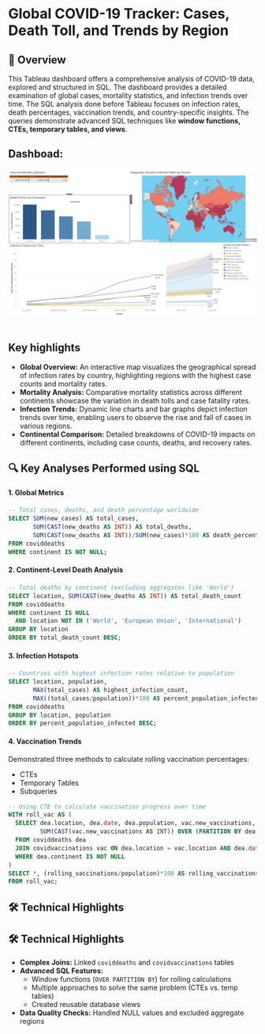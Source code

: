 # Global COVID-19 Tracker: Cases, Death Toll, and Trends by Region

## 📌 Overview
This Tableau dashboard offers a comprehensive analysis of COVID-19 data, explored and structured in SQL. The dashboard provides a detailed examination of global cases, mortality statistics, and infection trends over time. The SQL analysis done before Tableau focuses on  infection rates, death percentages, vaccination trends, and country-specific insights. The queries demonstrate advanced SQL techniques like **window functions, CTEs, temporary tables, and views**.

## Dashboad:

![image](https://github.com/edwin-samuel-giftson/My-Projects/blob/main/My%20Projects/Global-Pandemic-Tracker/Pandemic-Tracker-Dashboard.png?raw=true)
​
## Key highlights
- **Global Overview:** An interactive map visualizes the geographical spread of infection rates by country, highlighting regions with the highest case counts and mortality rates.
- **Mortality Analysis:** Comparative mortality statistics across different continents showcase the variation in death tolls and case fatality rates.
- **Infection Trends:** Dynamic line charts and bar graphs depict infection trends over time, enabling users to observe the rise and fall of cases in various regions.
- **Continental Comparison:** Detailed breakdowns of COVID-19 impacts on different continents, including case counts, deaths, and recovery rates.

## 🔍 Key Analyses Performed using SQL

#### 1. Global Metrics
```sql
-- Total cases, deaths, and death percentage worldwide
SELECT SUM(new_cases) AS total_cases, 
       SUM(CAST(new_deaths AS INT)) AS total_deaths, 
       SUM(CAST(new_deaths AS INT))/SUM(new_cases)*100 AS death_percentage
FROM coviddeaths
WHERE continent IS NOT NULL;
```

#### 2. Continent-Level Death Analysis
```sql
-- Total deaths by continent (excluding aggregates like 'World')
SELECT location, SUM(CAST(new_deaths AS INT)) AS total_death_count
FROM coviddeaths
WHERE continent IS NULL 
  AND location NOT IN ('World', 'European Union', 'International')
GROUP BY location
ORDER BY total_death_count DESC;
```

#### 3. Infection Hotspots
```sql
-- Countries with highest infection rates relative to population
SELECT location, population, 
       MAX(total_cases) AS highest_infection_count,  
       MAX((total_cases/population))*100 AS percent_population_infected
FROM coviddeaths
GROUP BY location, population
ORDER BY percent_population_infected DESC;
```

#### 4. Vaccination Trends

Demonstrated three methods to calculate rolling vaccination percentages:

- CTEs
- Temporary Tables
- Subqueries

```sql
-- Using CTE to calculate vaccination progress over time
WITH roll_vac AS (
  SELECT dea.location, dea.date, dea.population, vac.new_vaccinations,
         SUM(CAST(vac.new_vaccinations AS INT)) OVER (PARTITION BY dea.location ORDER BY dea.date) AS rolling_vaccinations
  FROM coviddeaths dea
  JOIN covidvaccinations vac ON dea.location = vac.location AND dea.date = vac.date
  WHERE dea.continent IS NOT NULL
)
SELECT *, (rolling_vaccinations/population)*100 AS rolling_vaccinations_percent
FROM roll_vac;
```

## 🛠 Technical Highlights

## 🛠 Technical Highlights
- **Complex Joins:** Linked `coviddeaths` and `covidvaccinations` tables
- **Advanced SQL Features:**
  - Window functions (`OVER PARTITION BY`) for rolling calculations
  - Multiple approaches to solve the same problem (CTEs vs. temp tables)
  - Created reusable database views
- **Data Quality Checks:** Handled NULL values and excluded aggregate regions

<!--
## Tools and Technologies
- **SQL:** Initially data was explored in SQL and structured into different tables.
- **Tableau:** Used for data visualization and creating an interactive dashboard.
- **Data Analysis:** Performed comprehensive data analysis to derive insights and trends from the dataset.
- **Data Visualization:** Utilized various visualization techniques including line charts, bar charts, tables and geography maps to represent data effectively.

## Dashboad:

![image](https://github.com/edwin-samuel-giftson/My-Projects/blob/main/My%20Projects/Global-Pandemic-Tracker/Pandemic-Tracker-Dashboard.png?raw=true)

-->
